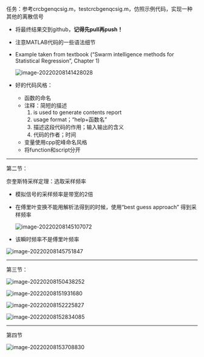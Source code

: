 任务：参考crcbgenqcsig.m，testcrcbgenqcsig.m，仿照示例代码，实现一种其他的离散信号

- 将最终结果交到github，**记得先pull再push！**  

- 注意MATLAB代码的一些语法细节

- Example taken from textbook (“Swarm intelligence methods for Statistical Regression”, Chapter 1)

  ![image-20220208141428028](C:\Users\17742\AppData\Roaming\Typora\typora-user-images\image-20220208141428028.png)

  

- 好的代码风格：
  - 函数的命名
  - 注释：简短的描述
    1. is used to generate contents report
    2. usage format；“help+函数名”
    3. 描述这段代码的作用；输入输出的含义
    4. 代码的作者；时间
  - 变量使用cpp驼峰命名风格
  - 将function和script分开

---

第二节：

奈奎斯特采样定理：选取采样频率

- 模拟信号的采样频率是带宽的2倍

- 在傅里叶变换不能用解析法得到的时候，使用“best guess approach” 得到采样频率

  ![image-20220208145107072](C:\Users\17742\AppData\Roaming\Typora\typora-user-images\image-20220208145107072.png)

- 该瞬时频率不是傅里叶频率

![image-20220208145751847](C:\Users\17742\AppData\Roaming\Typora\typora-user-images\image-20220208145751847.png)



-----

第三节：

![image-20220208150438252](C:\Users\17742\AppData\Roaming\Typora\typora-user-images\image-20220208150438252.png)

![image-20220208151931680](C:\Users\17742\AppData\Roaming\Typora\typora-user-images\image-20220208151931680.png)

![image-20220208152225827](C:\Users\17742\AppData\Roaming\Typora\typora-user-images\image-20220208152225827.png)

![image-20220208152834085](C:\Users\17742\AppData\Roaming\Typora\typora-user-images\image-20220208152834085.png)

----

第四节

![image-20220208153708830](C:\Users\17742\AppData\Roaming\Typora\typora-user-images\image-20220208153708830.png)

